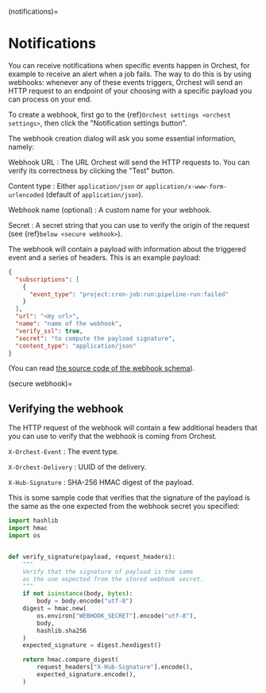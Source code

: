 (notifications)=

# Notifications

You can receive notifications when specific events happen in Orchest,
for example to receive an alert when a job fails.
The way to do this is by using webhooks:
whenever any of these events triggers,
Orchest will send an HTTP request to an endpoint of your choosing
with a specific payload you can process on your end.

To create a webhook, first go to the {ref}`Orchest settings <orchest settings>`,
then click the "Notification settings button".

The webhook creation dialog will ask you some essential information, namely:

Webhook URL
: The URL Orchest will send the HTTP requests to.
You can verify its correctness by clicking the "Test" button.

Content type
: Either `application/json` or `application/x-www-form-urlencoded`
(default of `application/json`).

Webhook name (optional)
: A custom name for your webhook.

Secret
: A secret string that you can use to verify the origin of the request
(see {ref}`below <secure webhook>`).

The webhook will contain a payload with information about the triggered event
and a series of headers.
This is an example payload:

```json
{
  "subscriptions": [
    {
      "event_type": "project:cron-job:run:pipeline-run:failed"
    }
  ],
  "url": "<my url>",
  "name": "name of the webhook",
  "verify_ssl": true,
  "secret": "to compute the payload signature",
  "content_type": "application/json"
}
```

(You can read [the source code of the webhook schema]).

[the source code of the webhook schema]: https://github.com/orchest/orchest/blob/v2022.06.2/services/orchest-api/app/app/schema.py#L885-L905

(secure webhook)=

## Verifying the webhook

The HTTP request of the webhook will contain a few additional headers
that you can use to verify that the webhook is coming from Orchest.

`X-Orchest-Event`
: The event type.

`X-Orchest-Delivery`
: UUID of the delivery.

`X-Hub-Signature`
: SHA-256 HMAC digest of the payload.

This is some sample code that verifies that the signature of the payload
is the same as the one expected from the webhook secret you specified:

```python
import hashlib
import hmac
import os


def verify_signature(payload, request_headers):
    """
    Verify that the signature of payload is the same
    as the one expected from the stored webhook secret.
    """
    if not isinstance(body, bytes):
        body = body.encode("utf-8")
    digest = hmac.new(
        os.environ["WEBHOOK_SECRET"].encode("utf-8"),
        body,
        hashlib.sha256
    )
    expected_signature = digest.hexdigest()

    return hmac.compare_digest(
        request_headers["X-Hub-Signature"].encode(),
        expected_signature.encode(),
    )
```
